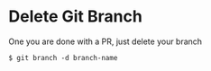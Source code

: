 # Delete Git Branch

One you are done with a PR, just delete your branch

```
$ git branch -d branch-name
```
